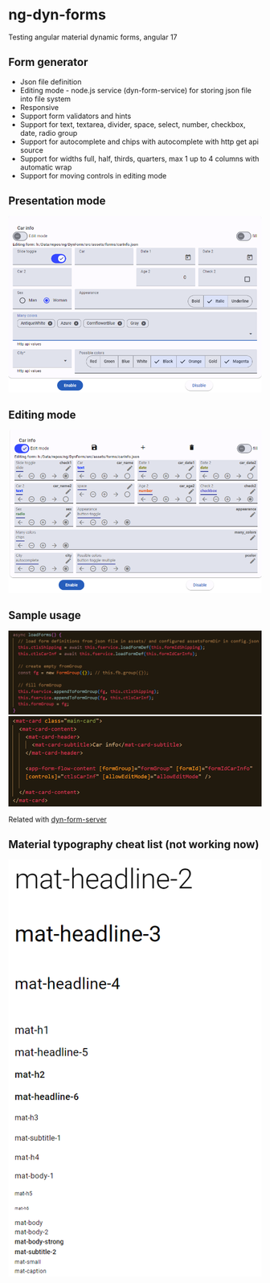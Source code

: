 # ng-dyn-forms
Testing angular material dynamic forms, angular 17


## Form generator
* Json file definition
* Editing mode - node.js service (dyn-form-service) for storing json file into file system
* Responsive
* Support form validators and hints
* Support for text, textarea, divider, space, select, number, checkbox, date, radio group
* Support for autocomplete and chips with autocomplete with http get api source
* Support for widths full, half, thirds, quarters, max 1 up to 4 columns with automatic wrap
* Support for moving controls in editing mode


## Presentation mode
![alt text](images/f1.png)

## Editing mode
![alt text](images/f2.png)

## Sample usage
![alt text](images/code.png)
![alt text](images/codehtml.png)

Related with [dyn-form-server](https://github.com/b-mi/ng-dyn-form-server)

## Material typography cheat list (not working now)
![alt text](images/typomat.png)